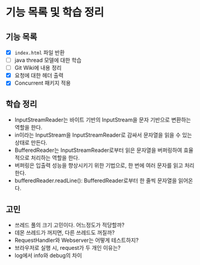 # 기능 목록 및 학습 정리
## 기능 목록
- [X] `index.html` 파일 반환
- [ ] java thread 모델에 대한 학습
- [ ] Git Wiki에 내용 정리
- [X] 요청에 대한 헤더 출력
- [X] Concurrent 패키지 적용

## 학습 정리
- InputStreamReader는 바이트 기반의 InputStream을 문자 기반으로 변환하는 역할을 한다. 
- in이라는 InputStream을 InputStreamReader로 감싸서 문자열을 읽을 수 있는 상태로 만든다.
- BufferedReader는 InputStreamReader로부터 읽은 문자열을 버퍼링하여 효율적으로 처리하는 역할을 한다.
- 버퍼링은 입출력 성능을 향상시키기 위한 기법으로, 한 번에 여러 문자를 읽고 처리한다.
- bufferedReader.readLine(): BufferedReader로부터 한 줄씩 문자열을 읽어온다.

## 고민
- 쓰레드 풀의 크기 고민이다. 어느정도가 적당할까?
- 데몬 쓰레드가 꺼지면, 다른 쓰레드도 꺼질까?
- RequestHandler와 Webserver는 어떻게 테스트하지?
- 브라우저로 실행 시, request가 두 개인 이유는?
- log에서 info와 debug의 차이